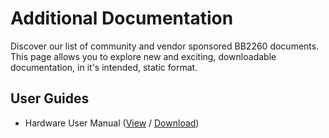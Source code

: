 # Additional Documentation

Discover our list of community and vendor sponsored BB2260 documents. This page allows you to explore new and exciting, downloadable documentation, in it's intended, static format.

## User Guides

- Hardware User Manual ([View]() / [Download]())

